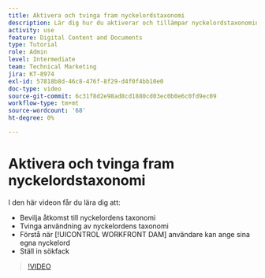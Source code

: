 ```yaml
---
title: Aktivera och tvinga fram nyckelordstaxonomi
description: Lär dig hur du aktiverar och tillämpar nyckelordstaxonomin, när användare kan ange egna nyckelord och konfigurera sökfaktorer i [!UICONTROL WORKFRONT DAM].
activity: use
feature: Digital Content and Documents
type: Tutorial
role: Admin
level: Intermediate
team: Technical Marketing
jira: KT-8974
exl-id: 57818b8d-46c8-476f-8f29-d4f0f4bb10e0
doc-type: video
source-git-commit: 6c31f8d2e98ad8cd1880cd03ec0b0e6c0fd9ec09
workflow-type: tm+mt
source-wordcount: '68'
ht-degree: 0%

---
```


# Aktivera och tvinga fram nyckelordstaxonomi

I den här videon får du lära dig att:

* Bevilja åtkomst till nyckelordens taxonomi
* Tvinga användning av nyckelordens taxonomi
* Förstå när [!UICONTROL WORKFRONT DAM] användare kan ange sina egna nyckelord
* Ställ in sökfack

>[!VIDEO](https://video.tv.adobe.com/v/335237/?quality=12&learn=on)
